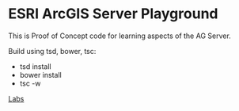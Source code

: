 # ESRI ArcGIS Server Playground

This is Proof of Concept code for learning
aspects of the AG Server.

Build using tsd, bower, tsc:

* tsd install
* bower install
* tsc -w

[Labs](https://rawgit.com/ca0v/ags-lab/v3.16/rawgit.html)
